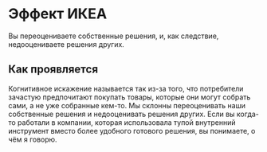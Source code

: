 # Эффект ИКЕА
Вы переоцениваете собственные решения, и, как следствие, недооцениваете решения других.

## Как проявляется
Когнитивное искажение называется так из-за того, что потребители зачастую предпочитают покупать товары, которые они могут собрать сами, а не уже собранные кем-то. Мы склонны переоценивать наши собственные решения и недооценивать решения других. Если вы когда-то работали в компании, которая использовала тупой внутренний инструмент вместо более удобного готового решения, вы понимаете, о чём я говорю.
